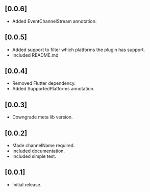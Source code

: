 ## [0.0.6]
- Added EventChannelStream annotation.

## [0.0.5]

- Added support to filter which platforms the plugin has support.
- Included README.md

## [0.0.4]

- Removed Flutter dependency.
- Added SupportedPlatforms annotation.

## [0.0.3]

- Downgrade meta lib version.

## [0.0.2]

- Made channelName required.
- Included documentation.
- Included simple test.

## [0.0.1] 

- Initial release.
